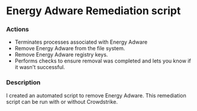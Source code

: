 # Energy Adware Remediation script

### Actions
- Terminates processes associated with Energy Adware
- Remove Energy Adware from the file system.
- Remove Energy Adware registry keys.
- Performs checks to ensure removal was completed and lets you know if it wasn't successful.

### Description

I created an automated script to remove Energy Adware. This remediation script can be run with or without Crowdstrike.
